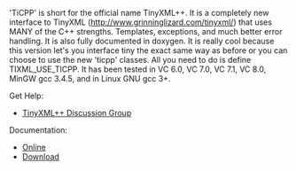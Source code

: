'TiCPP' is short for the official name TinyXML++. It is a completely new interface to TinyXML (http://www.grinninglizard.com/tinyxml/) that uses MANY of the C++ strengths. Templates, exceptions, and much better error handling. It is also fully documented in doxygen. It is really cool because this version let's you interface tiny the exact same way as before or you can choose to use the new 'ticpp' classes. All you need to do is define TIXML\_USE\_TICPP. It has been tested in VC 6.0, VC 7.0, VC 7.1, VC 8.0, MinGW gcc 3.4.5, and in Linux GNU gcc 3+.

Get Help:
  * [TinyXML++ Discussion Group](http://groups.google.com/group/ticpp)

Documentation:
  * [Online](http://ticpp.googlecode.com/svn/docs/ticpp.html)
  * [Download](http://ticpp.googlecode.com/svn/docs/TinyXMLHelp_v2.5.3.chm)

